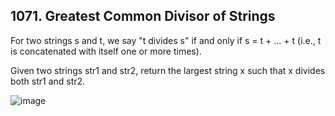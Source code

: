 ## 1071. Greatest Common Divisor of Strings

For two strings s and t, we say "t divides s" if and only if s = t + ... + t (i.e., t is concatenated with itself one or more times).

Given two strings str1 and str2, return the largest string x such that x divides both str1 and str2.

![image](https://user-images.githubusercontent.com/58635762/216069683-279c92cc-d3b7-428d-8459-909ad9622c76.png)

